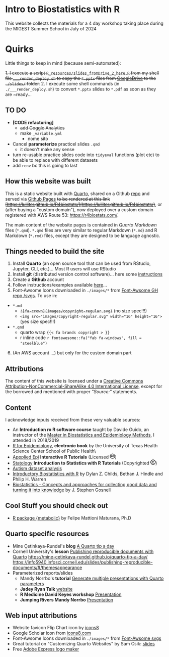 # Intro to Biostatistics with R

This website collects the materials for a 4 day workshop taking place during the MIGEST Summer School in July of 2024

# Quirks 
Little things to keep in mind (because semi-automated): 

~~1. I execute a script `R_resources/slides_fromDrive_2_here.R` from my shell file `___render_deploy.sh` to copy the `*.pptx` files from [GoogleDrive](https://drive.google.com/drive/folders/1mkits-PaRC8SGnDuMn2h_bKHAVTHXI50?usp=drive_link) to the `./slides/` folder.~~
2. I execute some shell commands (in `./___render_deploy.sh`) to convert `*.pptx` slides to `*.pdf` as soon as they are ~ready... 


## TO DO

+ **[CODE refactoring]**
  + ~~add Goggle Analytics~~ 
  + make  `_variable.yml`
    + nome sito 
+ Cancel **parameterize** practicel slides `.qmd`  
    + it doesn't make any sense 
+ turn re-usable practice slides code into `tidyeval` functions (plot etc) to be able to replace with different datasets 
+ add `renv` bc this is going to last 

## How this website was built

This is a static website built with [Quarto](https://quarto.org/), shared on a Github [repo](https://github.com/Lulliter/R4biostats) and served via [Github Pages](https://docs.github.com/en/pages/getting-started-with-github-pages/configuring-a-publishing-source-for-your-github-pages-site) ~~to be rendered at this link [https://lulliter.github.io/R4biostats/](https://lulliter.github.io/R4biostats/)~~, or (after buying a "custom domain"), now deployed over a custom domain registered with AWS Route 53: <https://r4biostats.com/>.

The main content of the website pages is contained in *Quarto Markdown* files (`*.qmd`). `*.qmd` files are very similar to regular Markdown (`*.md`) and R Markdown (`*.rmd`) files, except they are designed to be language agnostic.

## Things needed to build the site

1. Install **Quarto** (an open source tool that can be used from RStudio, Jupyter, CLI, etc.)... Most R users will use RStudio
2. Install **git** (distributed version control software)... here some [instructions](https://github.com/git-guides)
3. Create a **Github** account
4. Follow instructions/examples available [here](https://quarto.org/docs/websites/)...
5. Font-Awsome Icons downloaded in `./images/*` from [Font-Awsome GH repo /svgs](https://github.com/FortAwesome/Font-Awesome/tree/6.x/svgs). To use in:

- `*.md`
  - ~~`![fa-crown](images/copyright-regular.svg)`~~ (no size spec!!!)
  - `<img src="images/copyright-regular.svg" width="16" height="16">` (yes size spec!!!)
- `*.qmd`
  - quarto wrap `{{< fa brands copyright > }}`
  - r inline code `r fontawesome::fa("fab fa-windows", fill = "steelblue")`

6. (An AWS account ...) but only for the custom domain part

## Attributions

The content of this website is licensed under a [Creative Commons Attribution-NonCommercial-ShareAlike 4.0 International License](https://creativecommons.org/licenses/by-sa/4.0/), except for the borrowed and mentioned with proper *"Source:"* statements.

## Content

I acknowledge inputs received from these very valuable sources:

- An **Introduction ro R software course** taught by Davide Guido, an instructor of the [Master in Biostatistics and Epidemiology Methods](https://spmsf.unipv.it/master/bioepic/index.html), I attended in 2018/2019
- [R for Epidemiology](https://www.r4epi.com/), **electronic book** by the University of Texas Health Science Center School of Public Health\
- [Appplied Epi](https://appliedepi.org/tutorial/) **Interactive R Tutorials** (Licensed <img src="images/creative-commons.svg" width="16" height="16"/>)
- [Statology](https://www.statology.org/) **Introduction to Statistics with R Tutorials** (Copyrighted <img src="images/copyright-regular.svg" width="16" height="16"/>)
- [Autism dataset analysis](Sydney-informatics-hub-github.io)
- [Introductory Biostatistics with R](https://tuos-bio-data-skills.github.io/intro-stats-book/index.html) by Dylan Z. Childs, Bethan J. Hindle and Philip H. Warren
- [Biostatistics - Concepts and approaches for collecting good data and turning it into knowledge](https://jsgosnell.github.io/cuny_biostats_book/content/getting_started/getting_started.html) by J. Stephen Gosnell

## Cool Stuff you should check out

- [R package {metabolic}](https://fmmattioni.github.io/metabolic/) by Felipe Mattioni Maturana, Ph.D

## Quarto specific resources

- Mine Çetinkaya-Rundel's **blog** [ A Quarto tip a day](https://mine-cetinkaya-rundel.github.io/quarto-tip-a-day/)
- Cornell University's **lesson** [Publishing reproducible documents with Quarto](https://info5940.infosci.cornell.edu/slides/publishing-reproducible-documents/#/themesappearance) 
https://mine-cetinkaya-rundel.github.io/quarto-tip-a-day/
https://info5940.infosci.cornell.edu/slides/publishing-reproducible-documents/#/themesappearance
- Parameterized reports/slides 
  + Mandy Norrbo's **tutorial** [Generate multiple presentations with Quarto parameters](https://www.jumpingrivers.com/blog/r-parameterised-presentations-quarto/)
  + **Jadey Ryan Talk** [website](https://jadeyryan.quarto.pub/rladies-dc-quarto-params/materials.html)
  + **R Medicine David Keyes workshop** [Presentation](https://static.sched.com/hosted_files/rmed2023a/9c/parameterized-reporting-slides.pdf)
  + **Jumping Rivers Mandy Norrbo** [Presentation](https://www.jumpingrivers.com/blog/r-parameterised-presentations-quarto/)


## Web input attributions

<!-- - Favicon1 (giallo) <a target="_blank" href="https://icons8.com/icon/110187/grafico-combinato">Grafico combinato</a> icona di <a target="_blank" href="https://icons8.com">Icons8</a> -->
- Website favicon Flip Chart icon by [icons8](https://icons8.com/icon/7emdDeJ5w6gv/flip-chart)
- Google Scholar icon from [icons8.com](https://icons8.com/icon/pU44R9xgF3wq/google-scholar)
- Font-Awsome Icons downloaded in `./images/*` from [Font-Awsome svgs](https://github.com/FortAwesome/Font-Awesome/tree/6.x/svgs)
- Great tutorial on "Customizing Quarto Websites" by Sam Csik: [slides](https://ucsb-meds.github.io/customizing-quarto-websites/#/title-slide)
- Free [Adobe Express logo maker](https://www.adobe.com/express/create/logo)
